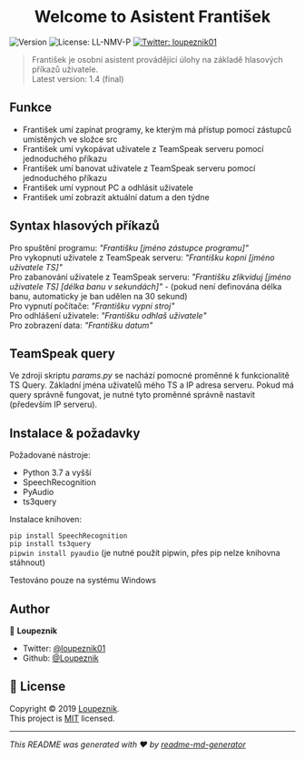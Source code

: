 <h1 align="center">Welcome to Asistent František</h1>
<p>
  <img alt="Version" src="https://img.shields.io/badge/version-1.4-blue.svg?cacheSeconds=2592000" />
   <img alt="License: LL-NMV-P" src="https://img.shields.io/badge/license-MIT-green" />
  <a href="https://twitter.com/loupeznik01">
    <img alt="Twitter: loupeznik01" src="https://img.shields.io/twitter/follow/loupeznik01.svg?style=social" target="_blank" />
  </a>
</p>

> František je osobní asistent provádějící úlohy na základě hlasových příkazů uživatele. <br>
> Latest version: 1.4 (final)

## Funkce

- František umí zapínat programy, ke kterým má přístup pomocí zástupců umístěných ve složce src
- František umí vykopávat uživatele z TeamSpeak serveru pomocí jednoduchého příkazu
- František umí banovat uživatele z TeamSpeak serveru pomocí jednoduchého příkazu
- František umí vypnout PC a odhlásit uživatele
- František umí zobrazit aktuální datum a den týdne

## Syntax hlasových příkazů

Pro spuštění programu: *"Františku [jméno zástupce programu]"* <br>
Pro vykopnutí uživatele z TeamSpeak serveru: *"Františku kopni [jméno uživatele TS]"* <br>
Pro zabanování uživatele z TeamSpeak serveru: *"Františku zlikviduj [jméno uživatele TS] [délka banu v sekundách]"* - (pokud není definována délka banu, automaticky je ban udělen na 30 sekund) <br>
Pro vypnutí počítače: *"Františku vypni stroj"* <br>
Pro odhlášení uživatele: *"Františku odhlaš uživatele"* <br>
Pro zobrazení data: *"Františku datum"*


## TeamSpeak query

Ve zdroji skriptu *params.py* se nachází pomocné proměnné k funkcionalitě TS Query. Základní jména uživatelů mého TS a IP adresa serveru. Pokud má query správně fungovat, je nutné tyto proměnné správně nastavit (především IP serveru).

## Instalace & požadavky

Požadované nástroje:
- Python 3.7 a vyšší
- SpeechRecognition
- PyAudio
- ts3query

Instalace knihoven:

```pip install SpeechRecognition``` <br>
```pip install ts3query``` <br>
```pipwin install pyaudio``` (je nutné použít pipwin, přes pip nelze knihovna stáhnout) <br>

Testováno pouze na systému Windows

## Author

🧔 **Loupeznik**

* Twitter: [@loupeznik01](https://twitter.com/loupeznik01)
* Github: [@Loupeznik](https://github.com/Loupeznik)

## 📝 License

Copyright © 2019 [Loupeznik](https://github.com/Loupeznik).<br />
This project is [MIT](https://github.com/Loupeznik/AsistentFrantisek/blob/master/LICENSE) licensed.

***
_This README was generated with ❤️ by [readme-md-generator](https://github.com/kefranabg/readme-md-generator)_

